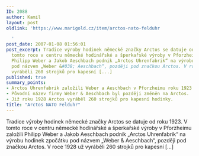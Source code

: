 ```yaml
---
ID: 2088
author: Kamil
layout: post
oldlink: 'https://www.marigold.cz/item/arctos-nato-felduhr

  '
post_date: 2007-01-08 01:56:01
post_excerpt: Tradice výroby hodinek německé značky Arctos se datuje od roku 1923.  V
  tomto roce v centru německé hodinářské a šperkařské výroby v Pforzheimu založili
  Philipp Weber a Jakob Aeschbach podnik „Arctos Uhrenfabrik“ na výrobu hodinek zpočátku
  pod názvem „Weber &#038; Aeschbach“, později pod značkou Arctos. V roce 1928 už
  vyráběli 260 strojků pro kapesní [...]
published: true
summary_points:
- Arctos Uhrenfabrik založili Weber a Aeschbach v Pforzheimu roku 1923.
- Původní název firmy Weber & Aeschbach byl později změněn na Arctos.
- Již roku 1928 Arctos vyráběl 260 strojků pro kapesní hodinky.
title: "Arctos NATO Felduhr"
---
```


Tradice výroby hodinek německé značky Arctos se datuje od roku 1923.  V tomto roce v centru německé hodinářské a šperkařské výroby v Pforzheimu založili Philipp Weber a Jakob Aeschbach podnik „Arctos Uhrenfabrik“ na výrobu hodinek zpočátku pod názvem „Weber &#038; Aeschbach“, později pod značkou Arctos. V roce 1928 už vyráběli 260 strojků pro kapesní [...]